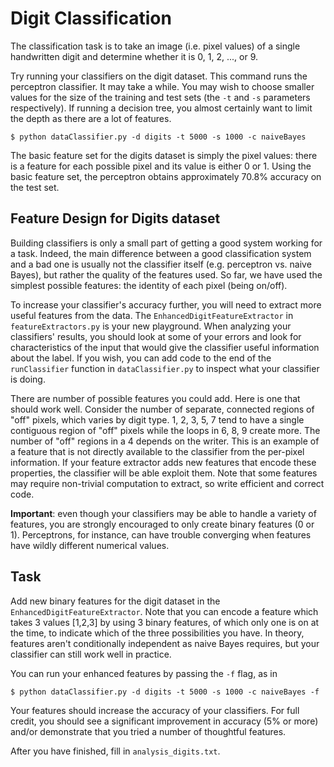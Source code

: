 # Digit Classification

The classification task is to take an image (i.e. pixel values) of a single handwritten digit and determine whether it is 0, 1, 2, ..., or 9.

Try running your classifiers on the digit dataset. This command runs the perceptron classifier. It may take a while. You may wish to choose smaller values for the size of the training and test sets (the `-t` and `-s` parameters respectively). If running a decision tree, you almost certainly want to limit the depth as there are a lot of features.

	$ python dataClassifier.py -d digits -t 5000 -s 1000 -c naiveBayes

The basic feature set for the digits dataset is simply the pixel values: there is a feature for each possible pixel and its value is either 0 or 1. Using the basic feature set, the perceptron obtains approximately 70.8% accuracy on the test set.

## Feature Design for Digits dataset

Building classifiers is only a small part of getting a good system working for a task. Indeed, the main difference between a good classification system and a bad one is usually not the classifier itself (e.g. perceptron vs. naive Bayes), but rather the quality of the features used. So far, we have used the simplest possible features: the identity of each pixel (being on/off).

To increase your classifier's accuracy further, you will need to extract more useful features from the data. The `EnhancedDigitFeatureExtractor` in `featureExtractors.py` is your new playground. When analyzing your classifiers' results, you should look at some of your errors and look for characteristics of the input that would give the classifier useful information about the label. If you wish, you can add code to the end of the `runClassifier` function in `dataClassifier.py` to inspect what your classifier is doing.

There are number of possible features you could add. Here is one that should work well. Consider the number of separate, connected regions of "off" pixels, which varies by digit type. 1, 2, 3, 5, 7 tend to have a single contiguous region of "off" pixels while the loops in 6, 8, 9 create more. The number of "off" regions in a 4 depends on the writer. This is an example of a feature that is not directly available to the classifier from the per-pixel information. If your feature extractor adds new features that encode these properties, the classifier will be able exploit them. Note that some features may require non-trivial computation to extract, so write efficient and correct code.

**Important**: even though your classifiers may be able to handle a variety of features, you are strongly encouraged to only create binary features (0 or 1). Perceptrons, for instance, can have trouble converging when features have wildly different numerical values.

## Task

Add new binary features for the digit dataset in the `EnhancedDigitFeatureExtractor`. Note that you can encode a feature which takes 3 values [1,2,3] by using 3 binary features, of which only one is on at the time, to indicate which of the three possibilities you have. In theory, features aren't conditionally independent as naive Bayes requires, but your classifier can still work well in practice.

You can run your enhanced features by passing the `-f` flag, as in

	$ python dataClassifier.py -d digits -t 5000 -s 1000 -c naiveBayes -f

Your features should increase the accuracy of your classifiers. For full credit, you should see a significant improvement in accuracy (5% or more) and/or demonstrate that you tried a number of thoughtful features.

After you have finished, fill in `analysis_digits.txt`.


